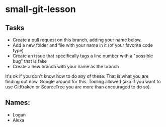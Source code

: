 # small-git-lesson


## Tasks

* Create a pull request on this branch, adding your name below.
* Add a new folder and file with your name in it (of your favorite code type)
* Create an issue that specifically tags a line number with a "possible bug" that is fake
* Create a new branch with your name as the branch

It's ok if you don't know how to do any of these. That is what you are finding out now. Google around for this. Tooling allowed (aka if you want to use GitKraken or SourceTree you are more than encouraged to do so).

## Names:

* Logan
* Alexa